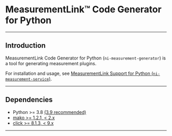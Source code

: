 # MeasurementLink™ Code Generator for Python

---

## Introduction

MeasurementLink Code Generator for Python (`ni-measurement-generator`) is a tool for generating measurement plugins.

For installation and usage, see [MeasurementLink Support for Python (`ni-measurement-service`)](https://pypi.org/project/ni-measurement-service/).

---

## Dependencies

- Python >= 3.8 [(3.9 recommended)](https://www.python.org/downloads/release/python-3913/)
- [mako >= 1.2.1, < 2.x](https://pypi.org/project/Mako/1.2.1/)
- [click >= 8.1.3, < 9.x](https://pypi.org/project/click/8.1.3/)

---
